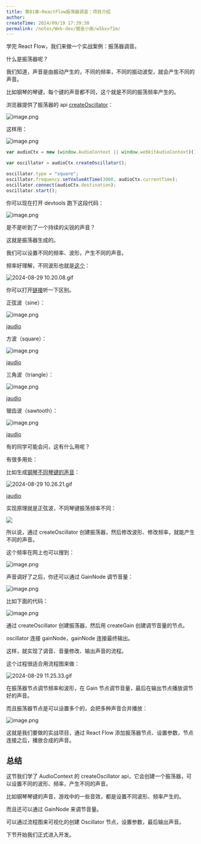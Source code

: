 ```yaml
---
title: 第81章—ReactFlow振荡器调音：项目介绍
author:
createTime: 2024/09/19 17:39:30
permalink: /notes/Web-dev/掘金小册/w5bxvf1m/
---
```

学完 React Flow，我们来做一个实战案例：振荡器调音。

什么是振荡器呢？

我们知道，声音是由振动产生的，不同的频率，不同的振动波型，就会产生不同的声音。

比如钢琴的琴键，每个键的声音都不同，这个就是不同的振荡频率产生的。

浏览器提供了振荡器的 api [createOscillator](https://developer.mozilla.org/zh-CN/docs/Web/API/BaseAudioContext/createOscillator)：

![image.png](https://p1-juejin.byteimg.com/tos-cn-i-k3u1fbpfcp/5be7e989fe38400d8b8ae26faec675dd~tplv-k3u1fbpfcp-jj-mark:0:0:0:0:q75.image#?w=2096&h=1088&s=256001&e=png&b=fdfdfd)

这样用：

![image.png](https://p6-juejin.byteimg.com/tos-cn-i-k3u1fbpfcp/f76178ba184743b4a9fcf60dcc0cdaf2~tplv-k3u1fbpfcp-jj-mark:0:0:0:0:q75.image#?w=1920&h=814&s=223068&e=png&b=f9f9f9)

```javascript
var audioCtx = new (window.AudioContext || window.webkitAudioContext)();

var oscillator = audioCtx.createOscillator();

oscillator.type = "square";
oscillator.frequency.setValueAtTime(3000, audioCtx.currentTime);
oscillator.connect(audioCtx.destination);
oscillator.start();
```
你可以现在打开 devtools 跑下这段代码：

![image.png](https://p6-juejin.byteimg.com/tos-cn-i-k3u1fbpfcp/ae53f88cabcb4d628646cb0d7a96732b~tplv-k3u1fbpfcp-jj-mark:0:0:0:0:q75.image#?w=1504&h=590&s=118890&e=png&b=fefefe)

是不是听到了一个持续的尖锐的声音？

这就是振荡器生成的。

我们可以设置不同的频率、波形，产生不同的声音。

频率好理解，不同波形也就是[这个](https://codepen.io/gregh/pen/LxJEaj)：

![2024-08-29 10.20.08.gif](https://p3-juejin.byteimg.com/tos-cn-i-k3u1fbpfcp/636f36ba40404518ab6ce06ecea6be36~tplv-k3u1fbpfcp-jj-mark:0:0:0:0:q75.image#?w=2766&h=1460&s=874135&e=gif&f=69&b=2a2a2a)

你可以打开[链接](https://codepen.io/gregh/pen/LxJEaj)听一下区别。

正弦波（sine）：

![image.png](https://p3-juejin.byteimg.com/tos-cn-i-k3u1fbpfcp/5854ea822b5f458ea75badafecd6a9a9~tplv-k3u1fbpfcp-jj-mark:0:0:0:0:q75.image#?w=698&h=162&s=37694&e=png&b=f6f8fa)

[jaudio](https://lf-activity-static.juejin.cn/obj/juejin-activity-static/user_book/2788017216685118_1724899586576_5433.mp3)

方波（square）：

![image.png](https://p9-juejin.byteimg.com/tos-cn-i-k3u1fbpfcp/04cd53d5e8154eb9ac20482fc90b5b19~tplv-k3u1fbpfcp-jj-mark:0:0:0:0:q75.image#?w=698&h=174&s=34281&e=png&b=f6f8fa)

[jaudio](https://lf-activity-static.juejin.cn/obj/juejin-activity-static/user_book/2788017216685118_1724899664151_1724.mp3)

三角波（triangle）：

![image.png](https://p9-juejin.byteimg.com/tos-cn-i-k3u1fbpfcp/f991a4a81268452592ff1f0b573a3c62~tplv-k3u1fbpfcp-jj-mark:0:0:0:0:q75.image#?w=684&h=138&s=36931&e=png&b=f6f8fa)

[jaudio](https://lf-activity-static.juejin.cn/obj/juejin-activity-static/user_book/2788017216685118_1724899767351_9069.mp3)

锯齿波（sawtooth）：

![image.png](https://p1-juejin.byteimg.com/tos-cn-i-k3u1fbpfcp/e868bf67c1814905b2aca18a25867f5e~tplv-k3u1fbpfcp-jj-mark:0:0:0:0:q75.image#?w=678&h=158&s=39250&e=png&b=f6f8fa)

[jaudio](https://lf-activity-static.juejin.cn/obj/juejin-activity-static/user_book/2788017216685118_1724899782636_3047.mp3)

有的同学可能会问，这有什么用呢？

有很多用处：

比如生成[钢琴不同琴键的声音](https://codepen.io/gregh/pen/RKVNgB)：

![2024-08-29 10.26.21.gif](https://p1-juejin.byteimg.com/tos-cn-i-k3u1fbpfcp/d5d36f789ced4eeca937266e213e7243~tplv-k3u1fbpfcp-jj-mark:0:0:0:0:q75.image#?w=2766&h=1460&s=2112049&e=gif&f=45&b=372648)

[jaudio](https://lf-activity-static.juejin.cn/obj/juejin-activity-static/user_book/2788017216685118_1724898368513_3903.mp3)

实现原理就是正弦波，不同琴键振荡频率不同：

![](https://p1-juejin.byteimg.com/tos-cn-i-k3u1fbpfcp/606bc955c240439aa41a10323fcfd6bf~tplv-k3u1fbpfcp-jj-mark:0:0:0:0:q75.image#?w=2446&h=680&s=308389&e=png&b=1d1e22)

所以说，通过 createOscillator 创建振荡器，然后修改波形、修改频率，就能产生不同的声音。

这个频率在网上也可以搜到：

![image.png](https://p1-juejin.byteimg.com/tos-cn-i-k3u1fbpfcp/8cce4d7f32444398954286643ae003d8~tplv-k3u1fbpfcp-jj-mark:0:0:0:0:q75.image#?w=1376&h=738&s=126363&e=png&b=fcfcfc)

声音调好了之后，你还可以通过 GainNode 调节音量：

![image.png](https://p1-juejin.byteimg.com/tos-cn-i-k3u1fbpfcp/87f76649d5804886939a110ecbe5b8e4~tplv-k3u1fbpfcp-jj-mark:0:0:0:0:q75.image#?w=2118&h=1050&s=283114&e=png&b=fefefe)

比如下面的代码：

![image.png](https://p3-juejin.byteimg.com/tos-cn-i-k3u1fbpfcp/f3a1e0b5050846408516edb514ee5dd3~tplv-k3u1fbpfcp-jj-mark:0:0:0:0:q75.image#?w=1248&h=912&s=144831&e=png&b=1d1e22)

通过 createOscillator 创建振荡器，然后用 createGain 创建调节音量的节点。

oscillator 连接 gainNode，gainNode 连接最终输出。

这样，就实现了调音、音量修改、输出声音的流程。

这个过程很适合用流程图来做：


![2024-08-29 11.25.33.gif](https://p6-juejin.byteimg.com/tos-cn-i-k3u1fbpfcp/57e0abb72c85403f8c81df1acb3f90c0~tplv-k3u1fbpfcp-jj-mark:0:0:0:0:q75.image#?w=2202&h=1320&s=344159&e=gif&f=35&b=fdfdfd)

在振荡器节点调节频率和波形，在 Gain 节点调节音量，最后在输出节点播放调节好的声音。

而且振荡器节点是可以设置多个的，会把多种声音合并播放：

![image.png](https://p9-juejin.byteimg.com/tos-cn-i-k3u1fbpfcp/eaeabb7bd9d54cb58ebeb0eb83643571~tplv-k3u1fbpfcp-jj-mark:0:0:0:0:q75.image#?w=1680&h=1264&s=241781&e=png&b=fdfdfd)

这就是我们要做的实战项目，通过 React Flow 添加振荡器节点、设置参数，节点连接之后，播放合成的声音。

## 总结

这节我们学了 AudioContext 的 createOscillator api，它会创建一个振荡器，可以设置不同的波形、频率，产生不同的声音。

比如钢琴琴键的声音，游戏中的一些音效，都是设置不同波形、频率产生的。

而且还可以通过 GainNode 来调节音量。

可以通过流程图来可视化的创建 Oscillator 节点，设置参数，最后输出声音。

下节开始我们正式进入开发。
